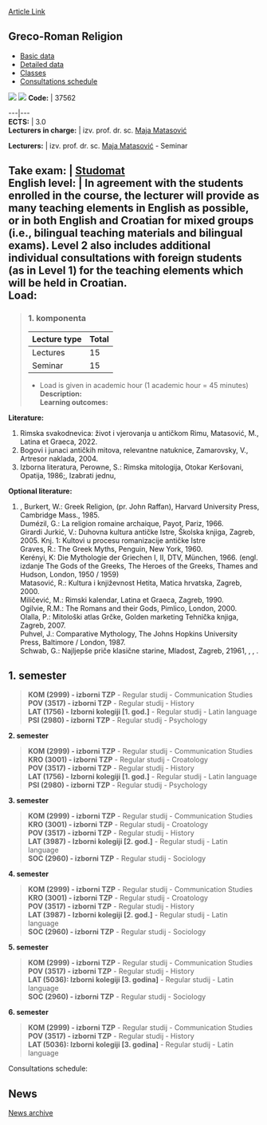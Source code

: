 [Article Link](https://www.fhs.hr/en/course/grerel)

## Greco-Roman Religion
  * [Basic data](https://www.fhs.hr/en/course/grerel#v1id-523780_493170_1_0 "Basic data")
  * [Detailed data](https://www.fhs.hr/en/course/grerel#v1id-523780_493170_1_1 "Detailed data")
  * [Classes](https://www.fhs.hr/en/course/grerel#v1id-523780_493170_1_2 "Classes")
  * [Consultations schedule](https://www.fhs.hr/en/course/grerel#v1id-523780_493170_1_3 "Consultations schedule")


[![](https://www.fhs.hr/img/flags/gif/hr.gif)](https://www.fhs.hr/predmet/grcrel) [![](https://www.fhs.hr/img/flags/gif/gb.gif)](https://www.fhs.hr/en/course/grerel)
**Code:** |  37562  
  
---|---  
**ECTS:** |  3.0   
**Lecturers in charge:** |  izv. prof. dr. sc. [Maja Matasović](https://www.fhs.hr/staff/maja.matasovic)   
  
**Lecturers:** |  izv. prof. dr. sc. [Maja Matasović](https://www.fhs.hr/djelatnik/maja.matasovic) - Seminar  
  
**Take exam:** |  [Studomat](http://www.isvu.hr/studomat)  
**English level:** |  In agreement with the students enrolled in the course, the lecturer will provide as many teaching elements in English as possible, or in both English and Croatian for mixed groups (i.e., bilingual teaching materials and bilingual exams). Level 2 also includes additional individual consultations with foreign students (as in Level 1) for the teaching elements which will be held in Croatian.   
**Load:**  
---  
> ### 1. komponenta
> | Lecture type | Total  
> ---|---  
> Lectures | 15  
> Seminar | 15  
> * Load is given in academic hour (1 academic hour = 45 minutes)   
**Description:**  
> **Learning outcomes:**  

  
**Literature:**  
  1. Rimska svakodnevica: život i vjerovanja u antičkom Rimu, Matasović, M., Latina et Graeca, 2022. 
  2. Bogovi i junaci antičkih mitova, relevantne natuknice, Zamarovsky, V., Artresor naklada, 2004. 
  3. Izborna literatura, Perowne, S.: Rimska mitologija, Otokar Keršovani, Opatija, 1986;, Izabrati jednu, 

  
**Optional literature:**  
  1. , Burkert, W.: Greek Religion, (pr. John Raffan), Harvard University Press, Cambridge Mass., 1985.  
Dumézil, G.: La religion romaine archaique, Payot, Pariz, 1966.  
Girardi Jurkić, V.: Duhovna kultura antičke Istre, Školska knjiga, Zagreb, 2005. Knj. 1: Kultovi u procesu romanizacije antičke Istre  
Graves, R.: The Greek Myths, Penguin, New York, 1960.  
Kerényi, K: Die Mythologie der Griechen I, II, DTV, München, 1966. (engl. izdanje The Gods of the Greeks, The Heroes of the Greeks, Thames and Hudson, London, 1950 / 1959)  
Matasović, R.: Kultura i književnost Hetita, Matica hrvatska, Zagreb, 2000.  
Miličević, M.: Rimski kalendar, Latina et Graeca, Zagreb, 1990.  
Ogilvie, R.M.: The Romans and their Gods, Pimlico, London, 2000.  
Olalla, P.: Mitološki atlas Grčke, Golden marketing Tehnička knjiga, Zagreb, 2007.  
Puhvel, J.: Comparative Mythology, The Johns Hopkins University Press, Baltimore / London, 1987.  
Schwab, G.: Najljepše priče klasične starine, Mladost, Zagreb, 21961, , , .

  
**1. semester**  
---  
> **KOM (2999) - izborni TZP** - Regular studij - Communication Studies  
>  **POV (3517) - izborni TZP** - Regular studij - History  
>  **LAT (1756) - Izborni kolegiji [1. god.]** - Regular studij - Latin language  
>  **PSI (2980) - izborni TZP** - Regular studij - Psychology  
>   
  
**2. semester**  
> **KOM (2999) - izborni TZP** - Regular studij - Communication Studies  
>  **KRO (3001) - izborni TZP** - Regular studij - Croatology  
>  **POV (3517) - izborni TZP** - Regular studij - History  
>  **LAT (1756) - Izborni kolegiji [1. god.]** - Regular studij - Latin language  
>  **PSI (2980) - izborni TZP** - Regular studij - Psychology  
>   
  
**3. semester**  
> **KOM (2999) - izborni TZP** - Regular studij - Communication Studies  
>  **KRO (3001) - izborni TZP** - Regular studij - Croatology  
>  **POV (3517) - izborni TZP** - Regular studij - History  
>  **LAT (3987) - Izborni kolegiji [2. god.]** - Regular studij - Latin language  
>  **SOC (2960) - izborni TZP** - Regular studij - Sociology  
>   
  
**4. semester**  
> **KOM (2999) - izborni TZP** - Regular studij - Communication Studies  
>  **KRO (3001) - izborni TZP** - Regular studij - Croatology  
>  **POV (3517) - izborni TZP** - Regular studij - History  
>  **LAT (3987) - Izborni kolegiji [2. god.]** - Regular studij - Latin language  
>  **SOC (2960) - izborni TZP** - Regular studij - Sociology  
>   
  
**5. semester**  
> **KOM (2999) - izborni TZP** - Regular studij - Communication Studies  
>  **POV (3517) - izborni TZP** - Regular studij - History  
>  **LAT (5036): Izborni kolegiji [3. godina]** - Regular studij - Latin language  
>  **SOC (2960) - izborni TZP** - Regular studij - Sociology  
>   
  
**6. semester**  
> **KOM (2999) - izborni TZP** - Regular studij - Communication Studies  
>  **POV (3517) - izborni TZP** - Regular studij - History  
>  **LAT (5036): Izborni kolegiji [3. godina]** - Regular studij - Latin language  
>   
Consultations schedule: 


## News
[News archive](https://www.fhs.hr/en/course/grerel?@=20qvw#news_88003 "News archive")
